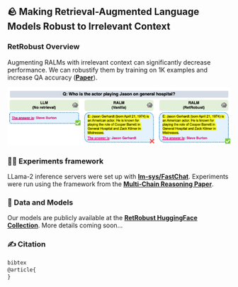 ## 🪨️ Making Retrieval-Augmented Language Models Robust to Irrelevant Context

### RetRobust Overview

Augmenting RALMs with irrelevant context can significantly decrease performance.
We can robustify them by training on 1K examples and increase QA accuracy
([**Paper**](?)).

![Alt text](images/retrobust_fig_1.png?raw=true "Retrobust examples")

### 🧗🏽 Experiments framework
LLama-2 inference servers were set up with [**lm-sys/FastChat**](https://github.com/lm-sys/FastChat). Experiments were run using the framework from the [**Multi-Chain Reasoning Paper**](https://arxiv.org/abs/2304.13007).

###  🤗 Data and Models
Our models are publicly available at the [**RetRobust HuggingFace Collection**](https://huggingface.co/collections/Ori/retrobust-65198eef2b4fffcb4100e163).
More details coming soon...

### ✍ Citation
```
bibtex
@article{
}
```